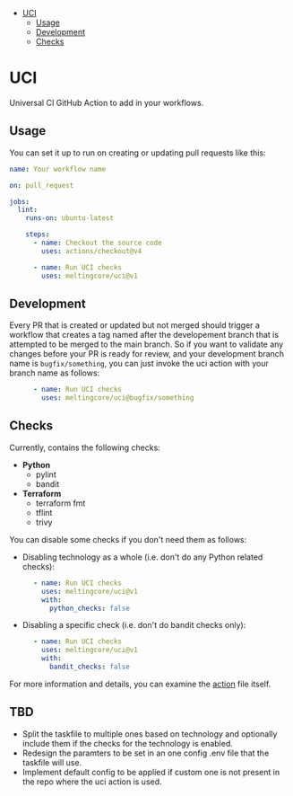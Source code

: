 <!-- TOC start (generated with https://github.com/derlin/bitdowntoc) -->

- [UCI](#uci)
   * [Usage](#usage)
   * [Development](#development)
   * [Checks](#checks)

<!-- TOC end -->

# UCI

Universal CI GitHub Action to add in your workflows.

## Usage

You can set it up to run on creating or updating
pull requests like this:

```yaml
name: Your workflow name

on: pull_request

jobs:
  lint:
    runs-on: ubuntu-latest

    steps:
      - name: Checkout the source code
        uses: actions/checkout@v4

      - name: Run UCI checks
        uses: meltingcore/uci@v1
```

## Development

Every PR that is created or updated but not merged should trigger
a workflow that creates a tag named after the developement branch
that is attempted to be merged to the main branch. So if you want to
validate any changes before your PR is ready for review, and your
development branch name is `bugfix/something`, you can just
invoke the uci action with your branch name as follows:

```yaml
      - name: Run UCI checks
        uses: meltingcore/uci@bugfix/something
```

## Checks

Currently, contains the following checks:

* **Python**
  * pylint
  * bandit
* **Terraform**
  * terraform fmt
  * tflint
  * trivy

You can disable some checks if you don't need them as follows:

* Disabling technology as a whole (i.e. don't do any Python related checks):

```yaml
      - name: Run UCI checks
        uses: meltingcore/uci@v1
        with:
          python_checks: false
```

* Disabling a specific check (i.e. don't do bandit checks only):

```yaml
      - name: Run UCI checks
        uses: meltingcore/uci@v1
        with:
          bandit_checks: false
```

For more information and details, you can examine the
[action](./.github/actions/ci/action.yml) file itself.

## TBD

* Split the taskfile to multiple ones based on technology and 
optionally include them if the checks for the technology is enabled.
* Redesign the paramters to be set in an one config .env file
that the taskfile will use.
* Implement default config to be applied if custom one is not present
in the repo where the uci action is used.